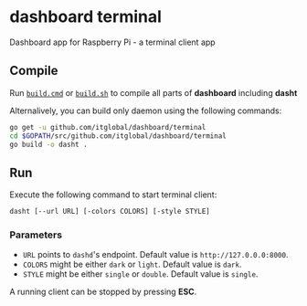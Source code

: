 dashboard terminal
==================

Dashboard app for Raspberry Pi - a terminal client app

Compile
-------

Run [`build.cmd`](/../build.cmd) or [`build.sh`](/../build.sh) to compile all parts of **dashboard** including **dasht**

Alternalively, you can build only daemon using the following commands:

```bash
go get -u github.com/itglobal/dashboard/terminal
cd $GOPATH/src/github.com/itglobal/dashboard/terminal
go build -o dasht .
```

Run
---

Execute the following command to start terminal client:

```bash
dasht [--url URL] [-colors COLORS] [-style STYLE]
```

### Parameters

* `URL` points to `dashd`'s endpoint. Default value is `http://127.0.0.0:8000`.
* `COLORS` might be either `dark` or `light`. Default value is `dark`.
* `STYLE` might be either `single` or `double`. Default value is `single`.

A running client can be stopped by pressing **ESC**.
